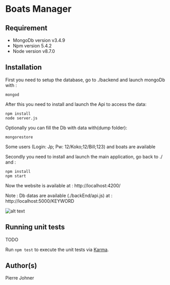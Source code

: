 # Boats Manager 

## Requirement

* MongoDb version v3.4.9
* Npm version 5.4.2
* Node version v8.7.0

## Installation

First you need to setup the database, go to ./backend and launch mongoDb with : 
```
mongod
```
After this you need to install and launch the Api to access the data:
```
npm install
node server.js
```
Optionally you can fill the Db with data with(dump folder):
```
mongorestore
```
Some users (Login: Jp; Pw: 12/Koko;12/Bill;123) and boats are available

Secondly you need to install and launch the main application, go back to ./ and :
```
npm install
npm start
```

Now the website is available at : http://localhost:4200/

Note : Db datas are available (./backEnd/api.js) at : http://localhost:5000/KEYWORD

![alt text](https://i.imgur.com/KmATCrE.png)

## Running unit tests
TODO

Run `npm test` to execute the unit tests via [Karma](https://karma-runner.github.io).


## Author(s)

Pierre Johner